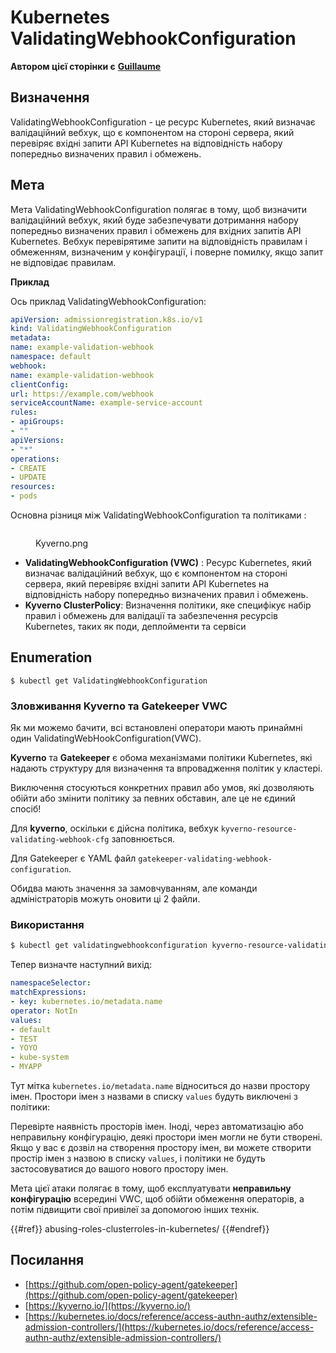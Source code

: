 # Kubernetes ValidatingWebhookConfiguration

**Автором цієї сторінки є** [**Guillaume**](https://www.linkedin.com/in/guillaume-chapela-ab4b9a196)

## Визначення

ValidatingWebhookConfiguration - це ресурс Kubernetes, який визначає валідаційний вебхук, що є компонентом на стороні сервера, який перевіряє вхідні запити API Kubernetes на відповідність набору попередньо визначених правил і обмежень.

## Мета

Мета ValidatingWebhookConfiguration полягає в тому, щоб визначити валідаційний вебхук, який буде забезпечувати дотримання набору попередньо визначених правил і обмежень для вхідних запитів API Kubernetes. Вебхук перевірятиме запити на відповідність правилам і обмеженням, визначеним у конфігурації, і поверне помилку, якщо запит не відповідає правилам.

**Приклад**

Ось приклад ValidatingWebhookConfiguration:
```yaml
apiVersion: admissionregistration.k8s.io/v1
kind: ValidatingWebhookConfiguration
metadata:
name: example-validation-webhook
namespace: default
webhook:
name: example-validation-webhook
clientConfig:
url: https://example.com/webhook
serviceAccountName: example-service-account
rules:
- apiGroups:
- ""
apiVersions:
- "*"
operations:
- CREATE
- UPDATE
resources:
- pods
```
Основна різниця між ValidatingWebhookConfiguration та політиками :&#x20;

<figure><img src="../../images/Kyverno.png" alt=""><figcaption><p>Kyverno.png</p></figcaption></figure>

- **ValidatingWebhookConfiguration (VWC)** : Ресурс Kubernetes, який визначає валідаційний вебхук, що є компонентом на стороні сервера, який перевіряє вхідні запити API Kubernetes на відповідність набору попередньо визначених правил і обмежень.
- **Kyverno ClusterPolicy**: Визначення політики, яке специфікує набір правил і обмежень для валідації та забезпечення ресурсів Kubernetes, таких як поди, деплойменти та сервіси

## Enumeration
```
$ kubectl get ValidatingWebhookConfiguration
```
### Зловживання Kyverno та Gatekeeper VWC

Як ми можемо бачити, всі встановлені оператори мають принаймні один ValidatingWebHookConfiguration(VWC).

**Kyverno** та **Gatekeeper** є обома механізмами політики Kubernetes, які надають структуру для визначення та впровадження політик у кластері.

Виключення стосуються конкретних правил або умов, які дозволяють обійти або змінити політику за певних обставин, але це не єдиний спосіб!

Для **kyverno**, оскільки є дійсна політика, вебхук `kyverno-resource-validating-webhook-cfg` заповнюється.

Для Gatekeeper є YAML файл `gatekeeper-validating-webhook-configuration`.

Обидва мають значення за замовчуванням, але команди адміністраторів можуть оновити ці 2 файли.

### Використання
```bash
$ kubectl get validatingwebhookconfiguration kyverno-resource-validating-webhook-cfg -o yaml
```
Тепер визначте наступний вихід:
```yaml
namespaceSelector:
matchExpressions:
- key: kubernetes.io/metadata.name
operator: NotIn
values:
- default
- TEST
- YOYO
- kube-system
- MYAPP
```
Тут мітка `kubernetes.io/metadata.name` відноситься до назви простору імен. Простори імен з назвами в списку `values` будуть виключені з політики:

Перевірте наявність просторів імен. Іноді, через автоматизацію або неправильну конфігурацію, деякі простори імен могли не бути створені. Якщо у вас є дозвіл на створення простору імен, ви можете створити простір імен з назвою в списку `values`, і політики не будуть застосовуватися до вашого нового простору імен.

Мета цієї атаки полягає в тому, щоб експлуатувати **неправильну конфігурацію** всередині VWC, щоб обійти обмеження операторів, а потім підвищити свої привілеї за допомогою інших технік.

{{#ref}}
abusing-roles-clusterroles-in-kubernetes/
{{#endref}}

## Посилання

- [https://github.com/open-policy-agent/gatekeeper](https://github.com/open-policy-agent/gatekeeper)
- [https://kyverno.io/](https://kyverno.io/)
- [https://kubernetes.io/docs/reference/access-authn-authz/extensible-admission-controllers/](https://kubernetes.io/docs/reference/access-authn-authz/extensible-admission-controllers/)
